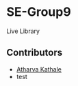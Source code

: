 # SE-Group9
Live Library 



## Contributors
* [Atharva Kathale](https://github.com/Atharva-K12)
* test
